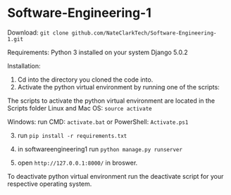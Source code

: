 # Software-Engineering-1

Download:
`git clone github.com/NateClarkTech/Software-Engineering-1.git`
    
Requirements:
Python 3 installed on your system
Django 5.0.2

Installation:
1. Cd into the directory you cloned the code into.
2. Activate the python virtual environment by running one of the scripts:

The scripts to activate the python virtual environment are located in the Scripts folder
Linux and Mac OS:
`source activate`

Windows:
run 
CMD: `activate.bat` or  PowerShell: `Activate.ps1` 

3. run `pip install -r requirements.txt`

4. in softwareengineering1 run `python manage.py runserver`

5. open `http://127.0.0.1:8000/` in broswer.


To deactivate python virtual environment run the deactivate script for your respective operating system.

